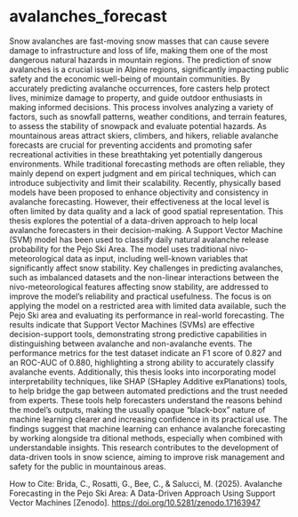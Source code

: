 # avalanches_forecast
Snow avalanches are fast-moving snow masses that can cause severe damage to infrastructure and loss of life,
 making them one of the most dangerous natural hazards in mountain regions.
 The prediction of snow avalanches is a crucial issue in Alpine regions, significantly impacting public safety
 and the economic well-being of mountain communities. By accurately predicting avalanche occurrences, fore
casters help protect lives, minimize damage to property, and guide outdoor enthusiasts in making informed
 decisions. This process involves analyzing a variety of factors, such as snowfall patterns, weather conditions,
 and terrain features, to assess the stability of snowpack and evaluate potential hazards. As mountainous
 areas attract skiers, climbers, and hikers, reliable avalanche forecasts are crucial for preventing accidents
 and promoting safer recreational activities in these breathtaking yet potentially dangerous environments.
 While traditional forecasting methods are often reliable, they mainly depend on expert judgment and em
pirical techniques, which can introduce subjectivity and limit their scalability. Recently, physically based
 models have been proposed to enhance objectivity and consistency in avalanche forecasting. However, their
 effectiveness at the local level is often limited by data quality and a lack of good spatial representation.
 This thesis explores the potential of a data-driven approach to help local avalanche forecasters in their
 decision-making. A Support Vector Machine (SVM) model has been used to classify daily natural avalanche
 release probability for the Pejo Ski Area. The model uses traditional nivo-meteorological data as input,
 including well-known variables that significantly affect snow stability. Key challenges in predicting avalanches,
 such as imbalanced datasets and the non-linear interactions between the nivo-meteorological features affecting
 snow stability, are addressed to improve the model’s reliability and practical usefulness.
 The focus is on applying the model on a restricted area with limited data available, such the Pejo Ski area
 and evaluating its performance in real-world forecasting. The results indicate that Support Vector Machines
 (SVMs) are effective decision-support tools, demonstrating strong predictive capabilities in distinguishing
 between avalanche and non-avalanche events. The performance metrics for the test dataset indicate an F1
score of 0.827 and an ROC-AUC of 0.880, highlighting a strong ability to accurately classify avalanche events.
 Additionally, this thesis looks into incorporating model interpretability techniques, like SHAP (SHapley
 Additive exPlanations) tools, to help bridge the gap between automated predictions and the trust needed
 from experts. These tools help forecasters understand the reasons behind the model’s outputs, making the
 usually opaque “black-box” nature of machine learning clearer and increasing confidence in its practical use.
 The findings suggest that machine learning can enhance avalanche forecasting by working alongside tra
ditional methods, especially when combined with understandable insights. This research contributes to the
 development of data-driven tools in snow science, aiming to improve risk management and safety for the
 public in mountainous areas.

How to Cite:
Brida, C., Rosatti, G., Bee, C., & Salucci, M. (2025). Avalanche Forecasting in the Pejo Ski Area: A Data-Driven Approach Using Support Vector Machines [Zenodo]. https://doi.org/10.5281/zenodo.17163947
